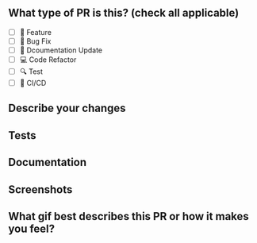 ## What type of PR is this? (check all applicable)
- [ ] :star2: Feature
- [ ] :bug: Bug Fix
- [ ] :memo: Dcoumentation Update
- [ ] :computer: Code Refactor
- [ ] :mag: Test
- [ ] :truck: CI/CD

## Describe your changes

## Tests

## Documentation

## Screenshots

## What gif best describes this PR or how it makes you feel?
